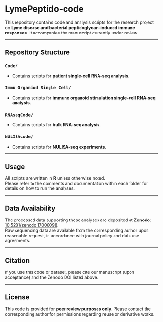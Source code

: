# LymePeptido-code

This repository contains code and analysis scripts for the research project on **Lyme disease and bacterial peptidoglycan–induced immune responses**. It accompanies the manuscript currently under review.  

---

## Repository Structure  

### `Code/`  
- Contains scripts for **patient single-cell RNA-seq analysis**.  

### `Immu Organiod Single Cell/`  
- Contains scripts for **immune organoid stimulation single-cell RNA-seq analysis**.  

### `RNAseqCode/`  
- Contains scripts for **bulk RNA-seq analysis**.  

### `NULISAcode/`  
- Contains scripts for **NULISA-seq experiments**.  

---

## Usage  
All scripts are written in **R** unless otherwise noted.  
Please refer to the comments and documentation within each folder for details on how to run the analyses.  

---

## Data Availability  
The processed data supporting these analyses are deposited at **Zenodo**: [10.5281/zenodo.17008098](https://doi.org/10.5281/zenodo.17008098).  
Raw sequencing data are available from the corresponding author upon reasonable request, in accordance with journal policy and data use agreements.  

---

## Citation  
If you use this code or dataset, please cite our manuscript (upon acceptance) and the Zenodo DOI listed above.  

---

## License  
This code is provided for **peer review purposes only**. Please contact the corresponding author for permissions regarding reuse or derivative works.  

